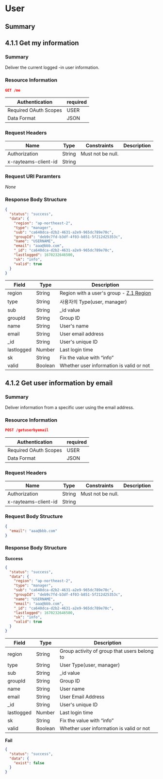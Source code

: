 # User

## Summary

## 4.1.1 Get my information

### Summary

Deliver the current logged -in user information.

### Resource Information

```JSON
GET /me
```

| Authentication | required |
| --- | --- |
| Required OAuth Scopes | USER |
| Data Format | JSON |

### Request Headers

| Name | Type | Constraints | Description |
| --- | --- | --- | --- |
| Authorization | String | Must not be null. |  |
| x-rayteams-client-id | String |  |  |

### Request URI Paramters

*None*

### Response Body Structure

```JSON
{
  "status": "success",
  "data": {
    "region": "ap-northeast-2",
    "type": "manager",
    "sub": "ca640dca-d2b2-4631-a2e9-965dc789e70c",
    "groupId": "deb9c7fd-b3df-4f03-b851-5f212d25353c",
    "name": "USERNAME",
    "email": "aaa@bbb.com",
    "_id": "ca640dca-d2b2-4631-a2e9-965dc789e70c",
    "lastlogged": 1670232646500,
    "sk": "info",
    "valid": true
  }
}
```

| Field | Type | Description |
| --- | --- | --- |
| region | String | Region with a user's group - [Z.1 Region](../appendix/region.md) |
| type | String | 사용자의 Type(user, manager) |
| sub | String | _id value |
| groupId | String | Group ID |
| name | String | User's name |
| email | String | User email address |
| _id | String | User's unique ID |
| lastlogged | Number | Last login time |
| sk | String | Fix the value with “info” |
| valid | Boolean | Whether user information is valid or not |

## 4.1.2 Get user information by email

### Summary

Deliver information from a specific user using the email address.

### Resource Information

```JSON
POST /getuserbyemail
```

| Authentication | required |
| --- | --- |
| Required OAuth Scopes | USER |
| Data Format | JSON |

### Request Headers

| Name | Type | Constraints | Description |
| --- | --- | --- | --- |
| Authorization | String | Must not be null. |  |
| x-rayteams-client-id | String |  |  |

### Request Body Structure

```JSON
{
  "email": "aaa@bbb.com"
}
```

### Response Body Structure

**Success**

```JSON
{
  "status": "success",
  "data": {
    "region": "ap-northeast-2",
    "type": "manager",
    "sub": "ca640dca-d2b2-4631-a2e9-965dc789e70c",
    "groupId": "deb9c7fd-b3df-4f03-b851-5f212d25353c",
    "name": "USERNAME",
    "email": "aaa@bbb.com",
    "_id": "ca640dca-d2b2-4631-a2e9-965dc789e70c",
    "lastlogged": 1670232646500,
    "sk": "info",
    "valid": true
  }
}
```

| Field | Type | Description |
| --- | --- | --- |
| region | String | Group activity of group that users belong to |
| type | String | User Type(user, manager) |
| sub | String | _id value |
| groupId | String | Group ID |
| name | String | User name |
| email | String | User Email Address |
| _id | String | User's unique ID |
| lastlogged | Number | Last login time |
| sk | String | Fix the value with “info” |
| valid | Boolean | Whether user information is valid or not |

**Fail**

```JSON
{
  "status": "success",
  "data": {
    "exist": false
  }
}
```